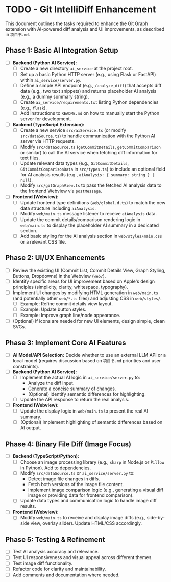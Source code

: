 # TODO - Git IntelliDiff Enhancement

This document outlines the tasks required to enhance the Git Graph extension with AI-powered diff analysis and UI improvements, as described in `项目书.md`.

## Phase 1: Basic AI Integration Setup

-   [ ] **Backend (Python AI Service):**
    -   [ ] Create a new directory `ai_service` at the project root.
    -   [ ] Set up a basic Python HTTP server (e.g., using Flask or FastAPI) within `ai_service/server.py`.
    -   [ ] Define a simple API endpoint (e.g., `/analyze_diff`) that accepts diff data (e.g., two text snippets) and returns placeholder AI analysis (e.g., a dummy summary string).
    -   [ ] Create `ai_service/requirements.txt` listing Python dependencies (e.g., `flask`).
    -   [ ] Add instructions to `README.md` on how to manually start the Python server for development.
-   [ ] **Backend (TypeScript Extension):**
    -   [ ] Create a new service `src/aiService.ts` (or modify `src/dataSource.ts`) to handle communication with the Python AI server via HTTP requests.
    -   [ ] Modify `src/dataSource.ts` (`getCommitDetails`, `getCommitComparison` or similar) to call the AI service when fetching diff information for text files.
    -   [ ] Update relevant data types (e.g., `GitCommitDetails`, `GitCommitComparisonData` in `src/types.ts`) to include an optional field for AI analysis results (e.g., `aiAnalysis: { summary: string } | null`).
    -   [ ] Modify `src/gitGraphView.ts` to pass the fetched AI analysis data to the frontend Webview via `postMessage`.
-   [ ] **Frontend (Webview):**
    -   [ ] Update frontend type definitions (`web/global.d.ts`) to match the new data structure including `aiAnalysis`.
    *   [ ] Modify `web/main.ts` message listener to receive `aiAnalysis` data.
    *   [ ] Update the commit details/comparison rendering logic in `web/main.ts` to display the placeholder AI summary in a dedicated section.
    *   [ ] Add basic styling for the AI analysis section in `web/styles/main.css` or a relevant CSS file.

## Phase 2: UI/UX Enhancements

-   [ ] Review the existing UI (Commit List, Commit Details View, Graph Styling, Buttons, Dropdowns) in the Webview (`web/`).
-   [ ] Identify specific areas for UI improvement based on Apple's design principles (simplicity, clarity, whitespace, typography).
-   [ ] Implement UI changes by modifying HTML generation in `web/main.ts` (and potentially other `web/*.ts` files) and adjusting CSS in `web/styles/`.
    -   [ ] Example: Refine commit details view layout.
    -   [ ] Example: Update button styles.
    -   [ ] Example: Improve graph line/node appearance.
-   [ ] (Optional) If icons are needed for new UI elements, design simple, clean SVGs.

## Phase 3: Implement Core AI Features

-   [ ] **AI Model/API Selection:** Decide whether to use an external LLM API or a local model (requires discussion based on `项目书.md` priorities and user constraints).
-   [ ] **Backend (Python AI Service):**
    -   [ ] Implement the actual AI logic in `ai_service/server.py` to:
        -   Analyze the diff input.
        -   Generate a concise summary of changes.
        -   (Optional) Identify semantic differences for highlighting.
    -   [ ] Update the API response to return the real analysis.
-   [ ] **Frontend (Webview):**
    -   [ ] Update the display logic in `web/main.ts` to present the real AI summary.
    -   [ ] (Optional) Implement highlighting of semantic differences based on AI output.

## Phase 4: Binary File Diff (Image Focus)

-   [ ] **Backend (TypeScript/Python):**
    -   [ ] Choose an image processing library (e.g., `sharp` in Node.js or `Pillow` in Python). Add to dependencies.
    -   [ ] Modify `src/dataSource.ts` or `ai_service/server.py` to:
        -   Detect image file changes in diffs.
        -   Fetch both versions of the image file content.
        -   Implement image comparison logic (e.g., generating a visual diff image or providing data for frontend comparison).
    -   [ ] Update data types and communication logic to handle image diff results.
-   [ ] **Frontend (Webview):**
    -   [ ] Modify `web/main.ts` to receive and display image diffs (e.g., side-by-side view, overlay slider). Update HTML/CSS accordingly.

## Phase 5: Testing & Refinement

-   [ ] Test AI analysis accuracy and relevance.
-   [ ] Test UI responsiveness and visual appeal across different themes.
-   [ ] Test image diff functionality.
-   [ ] Refactor code for clarity and maintainability.
-   [ ] Add comments and documentation where needed. 
